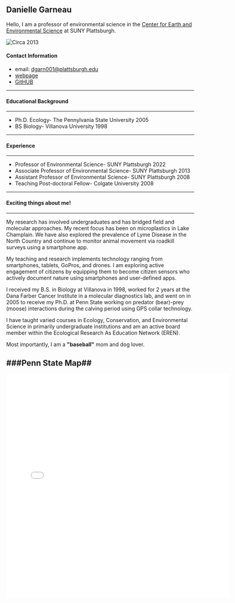 ## Danielle Garneau
Hello, I am a professor of environmental science in the [Center for Earth and Environmental Science](https://www.plattsburgh.edu/academics/schools/arts-sciences/cees/index.html) at SUNY Plattsburgh.

![Circa 2013](https://www.plattsburgh.edu/files/305/images/garneau-award-01.jpg "Circa 2013 SUNY Chancellors Award in Teaching Excellence")

#### Contact Information
* email: <dgarn001@plattsburgh.edu>
* [webpage](https://www.plattsburgh.edu/academics/schools/arts-sciences/cees/faculty/garneau-danielle.html#:~:text=https%3A//daniellegarnea4.wixsite.com/daniellegarneau "Danielle Garneau personal webpage")
* [GitHUB](https://github.com/dgarn001/dgarn001.github.io)

***
#### Educational Background
***
*    Ph.D. Ecology- The Pennylvania State University 2005
*    BS Biology- Villanova University 1998
***
#### Experience
***
*    Professor of Environmental Science- SUNY Plattsburgh 2022
*    Associate Professor of Environmental Science- SUNY Plattsburgh 2013
*    Assistant Professor of Environmental Science- SUNY Plattsburgh 2008
*    Teaching Post-doctoral Fellow- Colgate University 2008
***
#### Exciting things about me!
***
My research has involved undergraduates and has bridged field and molecular approaches. My recent focus has been on microplastics in Lake Champlain. We have also explored the prevalence of Lyme Disease in the North Country and continue to monitor animal movement via roadkill surveys using a smartphone app.

My teaching and research implements technology ranging from smartphones, tablets, GoPros, and drones. I am exploring active engagement of citizens by equipping them to become citizen sensors who actively document nature using smartphones and user-defined apps.

I received my B.S. in Biology at Villanova in 1998, worked for 2 years at the Dana Farber Cancer Institute in a molecular diagnostics lab, and went on in 2005 to receive my Ph.D. at Penn State working on predator (bear)-prey (moose) interactions during the calving period using GPS collar technology.

I have taught varied courses in Ecology, Conservation, and Environmental Science in primarily undergraduate institutions and am an active board member within the Ecological Research As Education Network (EREN).

Most importantly, I am a **"baseball"** mom and dog lover.

## ###Penn State Map##
<embed type="text/html" src="PSU.html" width="600" height="600">

 

​
